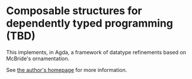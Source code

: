 Composable structures for dependently typed programming (TBD)
======

This implements, in Agda, a framework of datatype refinements based on McBride's ornamentation.

See [the author's homepage](http://www.cs.ox.ac.uk/people/hsiang-shang.ko/) for more information.
